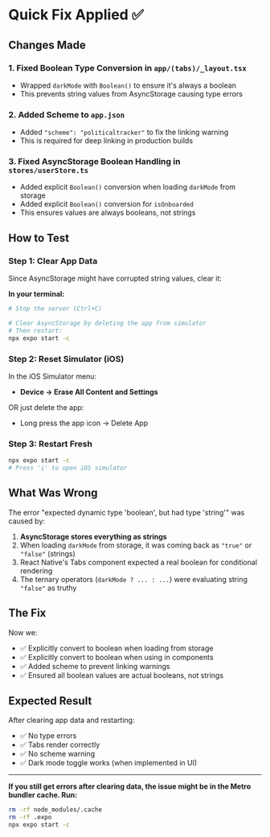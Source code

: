 # Quick Fix Applied ✅

## Changes Made

### 1. Fixed Boolean Type Conversion in `app/(tabs)/_layout.tsx`
- Wrapped `darkMode` with `Boolean()` to ensure it's always a boolean
- This prevents string values from AsyncStorage causing type errors

### 2. Added Scheme to `app.json`
- Added `"scheme": "politicaltracker"` to fix the linking warning
- This is required for deep linking in production builds

### 3. Fixed AsyncStorage Boolean Handling in `stores/userStore.ts`
- Added explicit `Boolean()` conversion when loading `darkMode` from storage
- Added explicit `Boolean()` conversion for `isOnboarded`
- This ensures values are always booleans, not strings

## How to Test

### Step 1: Clear App Data
Since AsyncStorage might have corrupted string values, clear it:

**In your terminal:**
```bash
# Stop the server (Ctrl+C)

# Clear AsyncStorage by deleting the app from simulator
# Then restart:
npx expo start -c
```

### Step 2: Reset Simulator (iOS)
In the iOS Simulator menu:
- **Device → Erase All Content and Settings**

OR just delete the app:
- Long press the app icon → Delete App

### Step 3: Restart Fresh
```bash
npx expo start -c
# Press 'i' to open iOS simulator
```

## What Was Wrong

The error "expected dynamic type 'boolean', but had type 'string'" was caused by:

1. **AsyncStorage stores everything as strings**
2. When loading `darkMode` from storage, it was coming back as `"true"` or `"false"` (strings)
3. React Native's Tabs component expected a real boolean for conditional rendering
4. The ternary operators (`darkMode ? ... : ...`) were evaluating string `"false"` as truthy

## The Fix

Now we:
- ✅ Explicitly convert to boolean when loading from storage
- ✅ Explicitly convert to boolean when using in components  
- ✅ Added scheme to prevent linking warnings
- ✅ Ensured all boolean values are actual booleans, not strings

## Expected Result

After clearing app data and restarting:
- ✅ No type errors
- ✅ Tabs render correctly
- ✅ No scheme warning
- ✅ Dark mode toggle works (when implemented in UI)

---

**If you still get errors after clearing data, the issue might be in the Metro bundler cache. Run:**

```bash
rm -rf node_modules/.cache
rm -rf .expo
npx expo start -c
```
